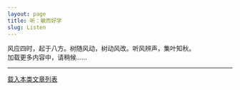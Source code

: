 ```yaml
---
layout: page
title: 听：敏而好学
slug: Listen
---
```

<div class="prelude">
风应四时，起于八方。树随风动，树动风改。听风辨声，集叶知秋。
</div>
<a id="next">加载更多内容中，请稍候……</a>
<div id="indexcontainer"></div><hr/>
<div class="posts">
<div class="load">
</div>
</div>
<a id="getlist" href="/indexes/bycategories/3">载入本类文章列表</a>

<script type="text/javascript" src="/public/js/jquery.min.js"></script>
<script type="text/javascript" src="/public/js/whyhow.js"></script>
<script>
    var urls=new Array();
    {% for post in site.categories['听']  %}
    {% if post.url %}
    urls[urls.length]="{{ post.url }}";
    {% endif %}
    {% endfor %}
    var index = 0;
    if(urls.length>0){
       $('#next').attr('href',urls[0]);
   }else{
       $('#next').html('未发现更多内容');
   }

   fetchingContent = false;    
   window.onscroll = yHandler;
   $(document).ready(function(){
    yHandler();
    $('#getlist').on('click', function(e){
      e.preventDefault();
      $('#indexcontainer').load($(this).attr('href'));
    })
   });
</script>


